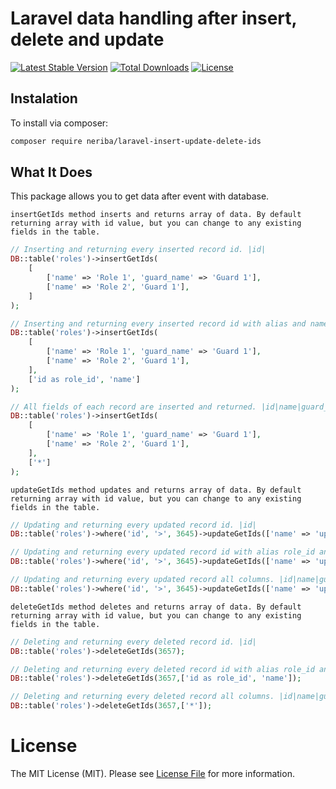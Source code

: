 # Laravel data handling after insert, delete and update

<p align="left">
<a href="https://packagist.org/packages/neriba/laravel-insert-update-delete-ids"><img src="https://img.shields.io/packagist/v/neriba/laravel-insert-update-delete-ids.svg?style=flat-square" alt="Latest Stable Version"></a>
<a href="https://packagist.org/packages/neriba/laravel-insert-update-delete-ids"><img src="https://img.shields.io/packagist/dt/neriba/laravel-insert-update-delete-ids.svg?style=flat-square" alt="Total Downloads"></a>
<a href="https://packagist.org/packages/neriba/laravel-insert-update-delete-ids"><img src="https://img.shields.io/packagist/l/neriba/laravel-insert-update-delete-ids" alt="License"></a>
</p>


## Instalation

To install via composer:

```sh
composer require neriba/laravel-insert-update-delete-ids
```

## What It Does

This package allows you to get data after event with database.

`insertGetIds method inserts and returns array of data. By default returning array with id value, but you can change to any existing fields in the table.`

```php
// Inserting and returning every inserted record id. |id|
DB::table('roles')->insertGetIds(
    [
        ['name' => 'Role 1', 'guard_name' => 'Guard 1'],
        ['name' => 'Role 2', 'Guard 1'],
    ]
);

// Inserting and returning every inserted record id with alias and name. |role_id|name|
DB::table('roles')->insertGetIds(
    [
        ['name' => 'Role 1', 'guard_name' => 'Guard 1'],
        ['name' => 'Role 2', 'Guard 1'],
    ],
    ['id as role_id', 'name']
);

// All fields of each record are inserted and returned. |id|name|guard_name|
DB::table('roles')->insertGetIds(
    [
        ['name' => 'Role 1', 'guard_name' => 'Guard 1'],
        ['name' => 'Role 2', 'Guard 1'],
    ],
    ['*']
);
```

`updateGetIds method updates and returns array of data. By default returning array with id value, but you can change to any existing fields in the table.`

```php
// Updating and returning every updated record id. |id|
DB::table('roles')->where('id', '>', 3645)->updateGetIds(['name' => 'updated']);

// Updating and returning every updated record id with alias role_id and name. |role_id|name|
DB::table('roles')->where('id', '>', 3645)->updateGetIds(['name' => 'updated'],['id as role_id', 'name']);

// Updating and returning every updated record all columns. |id|name|guard_name|
DB::table('roles')->where('id', '>', 3645)->updateGetIds(['name' => 'updated'],['*']);
```

`deleteGetIds method deletes and returns array of data. By default returning array with id value, but you can change to any existing fields in the table.`

```php
// Deleting and returning every deleted record id. |id|
DB::table('roles')->deleteGetIds(3657);

// Deleting and returning every deleted record id with alias role_id and name. |role_id|name|
DB::table('roles')->deleteGetIds(3657,['id as role_id', 'name']);

// Deleting and returning every deleted record all columns. |id|name|guard_name|
DB::table('roles')->deleteGetIds(3657,['*']);
```

# License

The MIT License (MIT). Please see [License File](LICENSE) for more information.